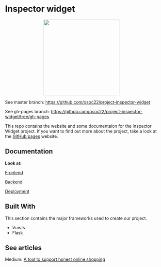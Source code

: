 # Inspector widget

<div align="center">
  <img src="https://github.com/osoc22/project-inspector-widget/blob/master/inspector.svg" width="250px" />
</div>

See master branch: https://github.com/osoc22/project-inspector-widget

See gh-pages branch: https://github.com/osoc22/project-inspector-widget/tree/gh-pages


This repo contains the website and some documentaion for the Inspector Widget project.
If you want to find out more about the project, take a look at the [GitHub pages](https://osoc22.github.io/project-inspector-widget) website.


## Documentation

**Look at:**

[Frontend](https://github.com/osoc22/project-inspector-widget/blob/master/frontend/readme.md)

[Backend](https://github.com/osoc22/project-inspector-widget/blob/master/week1/readme.md)

[Deployment](https://github.com/osoc22/project-inspector-widget/blob/master/deployment.md)

## Built With

This section contains the major frameworks used to create our project.

* VueJs
* Flask

## See articles
Medium: [A tool to support honest online shopping](https://medium.com/@camillafrison9/a-tool-to-support-honest-online-shopping-41977cedeb61)
